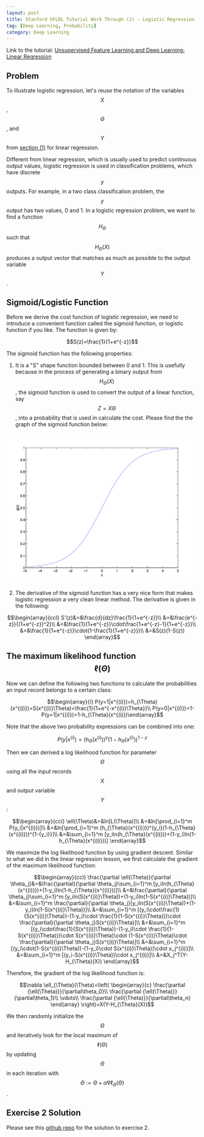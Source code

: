```yaml
---
layout: post
title: Stanford UFLDL Tutorial Work Through (2) - Logistic Regression
tag: [Deep Learning, Probability]
category: Deep Learning
---
```


Link to the tutorial: [Unsupervised Feature Learning and Deep Learning: Linear Regression](http://ufldl.stanford.edu/tutorial/supervised/LogisticRegression/)

## Problem

To illustrate logistic regression, let's reuse the notation of the variables $$X$$, $$\Theta$$, and $$Y$$ from [section (1)](https://andylikescodes.github.io/deep%20learning/2017/06/17/Stanford-UFLDL-Tutorial-Work-Through-(1)/) for linear regression.

Different from linear regression, which is usually used to predict continuous output values, logistic regression is used in classification problems, which have discrete $$y$$ outputs. For example, in a two class classification problem, the $$y$$ output has two values, 0 and 1. In a logistic regression problem, we want to find a function $$H_{\Theta}$$ such that $$H_{\Theta}(X)$$ produces a output vector that matches as much as possible to the output variable $$Y$$.

## Sigmoid/Logistic Function

Before we derive the cost function of logistic regression, we need to introduce a convenient function called the sigmoid function, or logistic function if you like. The function is given by:

$$S(z)=\frac{1}{1+e^{-z}}$$

The sigmoid function has the following properties:

1. It is a "S" shape function bounded between 0 and 1. This is usefully because in the process of generating a binary output from $$H_{\Theta}(X)$$, the sigmoid function is used to convert the output of a linear function, say $$Z = X\Theta$$, into a probability that is used in calculate the cost. Please find the the graph of the sigmoid function below:

![sigmoid](/public/img/blog_imgs/sigmoid.png)

2. The derivative of the sigmoid function has a very nice form that makes logistic regression a very clean linear method. The derivative is given in the following:

$$\begin{array}{ccl}
S'(z)&=&\frac{d}{dz}\frac{1}{1+e^{-z}}\\
&=&\frac{e^{-z}}{(1+e^{-z})^2}\\
&=&\frac{1}{1+e^{-z}}\cdot\frac{1+e^{-z}-1}{1+e^{-z}}\\
&=&\frac{1}{1+e^{-z}}\cdot(1-\frac{1}{1+e^{-z}})\\
&=&S(z)(1-S(z))
\end{array}$$

## The maximum likelihood function $$\ell(\Theta)$$

Now we can define the following two functions to calculate the probabilities an input record belongs to a certain class:

$$\begin{array}{l}
P(y=1|x^{(i)})=h_{\Theta}(x^{(i)})=S(x^{(i)}\Theta)=\frac{1}{1+e^{-x^{(i)}\Theta}}\\
P(y=0|x^{(i)})=1-P(y=1|x^{(i)})=1-h_{\Theta}(x^{(i)})\end{array}$$

Note that the above two probability expressions can be combined into one:

$$P(y|x^{(i)})=(h_{\Theta}(x^{(i)}))^y(1-h_{\Theta}(x^{(i)}))^{1-y}$$

Then we can derived a log likelihood function for parameter $$\Theta$$ using all the input records $$X$$ and output variable $$Y$$:

$$\begin{array}{ccl}
\ell(\Theta)&=&ln[L(\Theta)]\\
&=&ln[\prod_{i=1}^m P(y_i|x^{(i)})]\\
&=&ln[\prod_{i=1}^m (h_{\Theta}(x^{(i)}))^{y_i}(1-h_{\Theta}(x^{(i)}))^{1-{y_i}}]\\
&=&\sum_{i=1}^m [y_iln(h_{\Theta}(x^{(i)}))+(1-y_i)ln(1-h_{\Theta}(x^{(i)}))]
\end{array}$$

We maximize the log likelihood function by using gradient descent. Similar to what we did in the linear regression lesson, we first calculate the gradient of the maximum likelihood function:

$$\begin{array}{ccl}
\frac{\partial \ell(\Theta)}{\partial \theta_j}&=&\frac{\partial}{\partial \theta_j}\sum_{i=1}^m [y_iln(h_{\Theta}(x^{(i)}))+(1-y_i)ln(1-h_{\Theta}(x^{(i)}))]\\
&=&\frac{\partial}{\partial \theta_j}\sum_{i=1}^m [y_iln(S(x^{(i)}\Theta))+(1-y_i)ln(1-S(x^{(i)}\Theta))]\\
&=&\sum_{i=1}^m \frac{\partial}{\partial \theta_j}[y_iln(S(x^{(i)}\Theta))+(1-y_i)ln(1-S(x^{(i)}\Theta))]\\
&=&\sum_{i=1}^m [(y_i\cdot\frac{1}{S(x^{(i)}\Theta)}-(1-y_i)\cdot \frac{1}{1-S(x^{(i)}\Theta)})\cdot \frac{\partial}{\partial \theta_j}S(x^{(i)}\Theta)]\\
&=&\sum_{i=1}^m [(y_i\cdot\frac{1}{S(x^{(i)}\Theta)}-(1-y_i)\cdot \frac{1}{1-S(x^{(i)}\Theta)})\cdot S(x^{(i)}\Theta)\cdot (1-S(x^{(i)}\Theta)\cdot \frac{\partial}{\partial \theta_j}S(x^{(i)}\Theta)]\\
&=&\sum_{i=1}^m [(y_i\cdot(1-S(x^{(i)}\Theta))-(1-y_i)\cdot S(x^{(i)}\Theta))\cdot x_j^{(i)}]\\
&=&\sum_{i=1}^m [(y_i-S(x^{(i)}\Theta))\cdot x_j^{(i)}]\\
&=&X_j^T(Y-H_{\Theta}(X))
\end{array}$$

Therefore, the gradient of the log likelihood function is:

$$\nabla \ell_{\Theta}(\Theta)=\left( \begin{array}{c}
\frac{\partial {\ell(\Theta)}}{\partial\theta_0}\\
\frac{\partial {\ell(\Theta)}}{\partial\theta_1}\\
\vdots\\
\frac{\partial {\ell(\Theta)}}{\partial\theta_n}
\end{array}
\right)=X(Y-H_{\Theta}(X))$$

We then randomly initialize the $$\Theta$$ and iteratively look for the local maximum of $$\ell(\Theta)$$ by updating $$\Theta$$ in each iteration with $$\Theta:=\Theta+\alpha\nabla \ell_{\Theta}(\Theta)$$.

## Exercise 2 Solution

Please see this [github repo](https://github.com/andylikescodes/Stanford_UFLDL_Tutorial_Solutions) for the solution to exercise 2.
